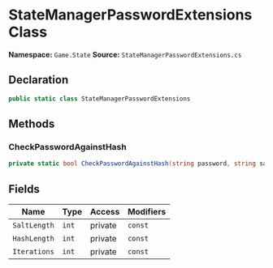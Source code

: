 # StateManagerPasswordExtensions Class

**Namespace:** `Game.State`
**Source:** `StateManagerPasswordExtensions.cs`

## Declaration

```csharp
public static class StateManagerPasswordExtensions
```

## Methods

### CheckPasswordAgainstHash

```csharp
private static bool CheckPasswordAgainstHash(string password, string savedPasswordHash)
```

## Fields

| Name | Type | Access | Modifiers |
|------|------|--------|-----------|
| `SaltLength` | `int` | private | `const` |
| `HashLength` | `int` | private | `const` |
| `Iterations` | `int` | private | `const` |

